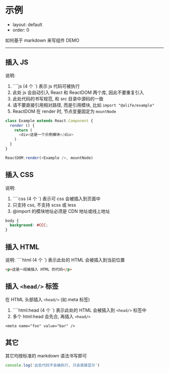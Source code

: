 # 示例

- layout: default
- order: 0

如何基于 markdown 来写组件 DEMO

---

## 插入 JS

说明:

1. \`\`\`\`js (4 个 \`) 表示 js 代码可被执行
2. 此处 js 会自动引入 React 和 ReactDOM 两个库, 因此不要重复引入
3. 此处代码的书写规范, 和 src 目录中源码的一致
4. 请不要直接引用相对路径, 而是引用模块, 比如 `import "@alife/example"`
5. ReactDOM 在 render 时, 节点变量固定为 `mountNode`

````js
class Example extends React.Component {
  render () {
    return (
      <div>这是一个示例模块</div>
    )
  }
}

ReactDOM.render(<Example />, mountNode)
````

## 插入 CSS

说明:

1. \`\`\`\`css (4 个 \`) 表示可 css 会被插入到页面中
2. 只支持 css, 不支持 scss 或 less
3. @import 的模块地址必须是 CDN 地址或线上地址

````css
body {
  background: #CCC;
}
````

## 插入 HTML

说明: \`\`\`\`html (4 个 \`) 表示此处的 HTML 会被插入到当前位置

````html
<p>这是一段被插入 HTML 的代码</p>
````

## 插入 `<head/>` 标签 

在 HTML 头部插入 `<head/>` (如 meta 标签)

1. \`\`\`\`html:head (4 个 \`) 表示此处的 HTML 会被插入到 `<head/>` 标签中
2. 多个 html:head 会先合, 再插入 `<head/>`

````html:head
<meta name="foo" value="bar" />
````

## 其它

其它均按标准的 markdown 语法书写即可

```js
console.log('此处代码不会被执行, 只会直接显示')
```
